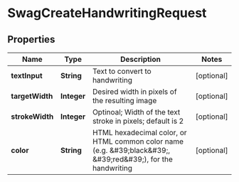 
# SwagCreateHandwritingRequest

## Properties
Name | Type | Description | Notes
------------ | ------------- | ------------- | -------------
**textInput** | **String** | Text to convert to handwriting |  [optional]
**targetWidth** | **Integer** | Desired width in pixels of the resulting image |  [optional]
**strokeWidth** | **Integer** | Optinoal; Width of the text stroke in pixels; default is 2 |  [optional]
**color** | **String** | HTML hexadecimal color, or HTML common color name (e.g. \&#39;black\&#39;, \&#39;red\&#39;), for the handwriting |  [optional]



